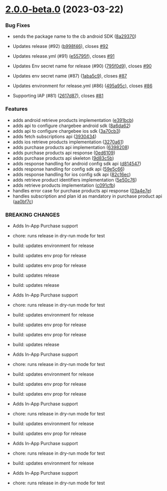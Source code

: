 

# [2.0.0-beta.0](https://github.com/chargebee/chargebee-react-native/compare/v1.1.6...v2.0.0-beta.0) (2023-03-22)


### Bug Fixes

* sends the package name to the cb android SDK ([8a29370](https://github.com/chargebee/chargebee-react-native/commit/8a29370805a3019aa88bd115366134360ed54ffb))


* Updates release (#92) ([b998f46](https://github.com/chargebee/chargebee-react-native/commit/b998f46a063cbda00af7c9812ea333b019f30703)), closes [#92](https://github.com/chargebee/chargebee-react-native/issues/92)
* Updates release.yml (#91) ([e55795f](https://github.com/chargebee/chargebee-react-native/commit/e55795fb4885ea5d4ba09cd10e3e70816f22cc04)), closes [#91](https://github.com/chargebee/chargebee-react-native/issues/91)
* Updates Env secret name for release (#90) ([795f0d9](https://github.com/chargebee/chargebee-react-native/commit/795f0d90c2112af5f4d62304c02bc225f6326922)), closes [#90](https://github.com/chargebee/chargebee-react-native/issues/90)
* Updates env secret name (#87) ([1aba5c9](https://github.com/chargebee/chargebee-react-native/commit/1aba5c9e4295eecca3200b30ee3e2174d30d1d51)), closes [#87](https://github.com/chargebee/chargebee-react-native/issues/87)
* Updates environment for release.yml (#86) ([495a95c](https://github.com/chargebee/chargebee-react-native/commit/495a95c29b2e19df620c3821236766707577c616)), closes [#86](https://github.com/chargebee/chargebee-react-native/issues/86)
* Supporting IAP (#81) ([2617d87](https://github.com/chargebee/chargebee-react-native/commit/2617d87a40cef92e811d562f08dbb405807e742a)), closes [#81](https://github.com/chargebee/chargebee-react-native/issues/81)


### Features

* adds android retrieve products implementation ([e391bcb](https://github.com/chargebee/chargebee-react-native/commit/e391bcb6cbbabde138cde8ab5f772eb58bf1b774))
* adds api to configure chargebee android sdk ([8a6da62](https://github.com/chargebee/chargebee-react-native/commit/8a6da6222a531fc6d9054c8635b1e0e27c7f8184))
* adds api to configure chargebee ios sdk ([3a70cb3](https://github.com/chargebee/chargebee-react-native/commit/3a70cb32bbedc172b5f7e93b865c8d0a61b838b1))
* adds fetch subscriptions api ([3930434](https://github.com/chargebee/chargebee-react-native/commit/3930434c26c62df706bee8b6f0570720d6f502a7))
* adds ios retrieve products implementation ([3270a61](https://github.com/chargebee/chargebee-react-native/commit/3270a6119c0fe67ce4d8955cab3c320429a81c28))
* adds purchase products api implementation ([6398208](https://github.com/chargebee/chargebee-react-native/commit/6398208d211cc83210a832a5628dd4c2a1df2b5f))
* adds purchase products api response ([0ed6109](https://github.com/chargebee/chargebee-react-native/commit/0ed6109b3f2773e603a1b7a078b4ea202221194e))
* adds purchase products api skeleton ([9d83c5b](https://github.com/chargebee/chargebee-react-native/commit/9d83c5b89de90d83a3c122ea6cefd7920d8491e6))
* adds response handling for android config sdk api ([d814547](https://github.com/chargebee/chargebee-react-native/commit/d814547758545a0bf8f13cb6f4ea332b7b8ccedc))
* adds response handling for config sdk api ([59e5c66](https://github.com/chargebee/chargebee-react-native/commit/59e5c66d698d85646813357a61604ff9703f5e9a))
* adds response handling for ios config sdk api ([82c16ec](https://github.com/chargebee/chargebee-react-native/commit/82c16ec8486f1544ef891aaae7c224030bc2e6a6))
* adds retrieve product identifiers implementation ([5e50c76](https://github.com/chargebee/chargebee-react-native/commit/5e50c76742e545dc883b52f3d9371f156520c84c))
* adds retrieve products implementation ([c091cfb](https://github.com/chargebee/chargebee-react-native/commit/c091cfb6ed745c4c823ad914e3fa364877fc9bfa))
* handles error case for purchase products api response ([03a4e7e](https://github.com/chargebee/chargebee-react-native/commit/03a4e7ed06056b4b4acf786374bafa166e34a633))
* handles subscription and plan id as mandatory in purchase product api ([aa0bf7c](https://github.com/chargebee/chargebee-react-native/commit/aa0bf7cecec105b7ea8e3350e70a5fa88617c35d))


### BREAKING CHANGES

* Adds In-App Purchase support

* chore: runs release in dry-run mode for test

* build: updates environment for release

* build: updates env prop for release

* build: updates env prop for release

* build: updates release

* build: updates release
* Adds In-App Purchase support

* chore: runs release in dry-run mode for test

* build: updates environment for release

* build: updates env prop for release

* build: updates env prop for release

* build: updates release
* Adds In-App Purchase support

* chore: runs release in dry-run mode for test

* build: updates environment for release

* build: updates env prop for release

* build: updates env prop for release
* Adds In-App Purchase support

* chore: runs release in dry-run mode for test

* build: updates environment for release

* build: updates env prop for release
* Adds In-App Purchase support

* chore: runs release in dry-run mode for test

* build: updates environment for release
* Adds In-App Purchase support

* chore: runs release in dry-run mode for test